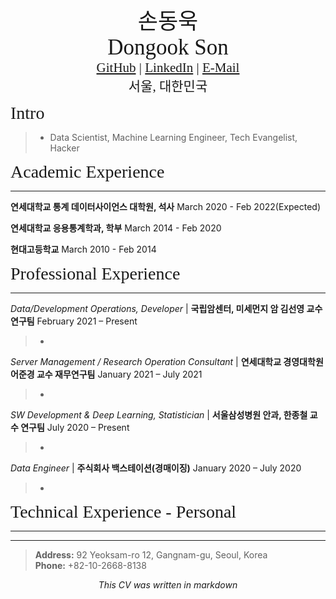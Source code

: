
<center><span style="font-family:NotoSansKR; font-size:2.5em;">손동욱</span></center>
<center><span style="font-family:Didot; font-size:2.5em;">Dongook Son</span></center>
<center><span style="font-family:Didot; font-size:1.5em;">
   <a href="https://github.com/donny-son">GitHub</a>
   |
   <a href="https://www.linkedin.com/in/dongook-son">LinkedIn</a>
   |
   <a href="mailto:dongook.son@yonsei.ac.kr">E-Mail</a>
</span></center>
<center><span style="font-family:Didot; font-size:1.5em;">서울, 대한민국</span></center>

<span style="font-family:Didot; font-size:2em;">Intro</span>
> * Data Scientist, Machine Learning Engineer, Tech Evangelist, Hacker

<span style="font-family:Didot; font-size:2em;">Academic Experience</span>
<br />
- - - -

**연세대학교 통계 데이터사이언스 대학원, 석사**              March 2020 - Feb 2022(Expected)
   
> 
> 

**연세대학교 응용통계학과, 학부**                                March 2014 - Feb 2020 
   
> 
> 

**현대고등학교**                               March 2010 - Feb 2014 

> 
> 

<span style="font-family:Didot; font-size:2em;">Professional Experience</span>
<br />
- - - -

*Data/Development Operations, Developer* | **국립암센터, 미세먼지 암 김선영 교수 연구팀** February 2021 – Present
> - 

*Server Management / Research Operation Consultant* |  **연세대학교 경영대학원 어준경 교수 재무연구팀** January 2021 – July 2021
> - 

*SW Development & Deep Learning, Statistician* | **서울삼성병원 안과, 한종철 교수 연구팀** July 2020 – Present
> - 

*Data Engineer* | **주식회사 백스테이션(경매이징)** January 2020 – July 2020
> - 

<span style="font-family:Didot; font-size:2em;">Technical Experience - Personal</span>
<br />
- - - -


- - - -

> **Address:**  92 Yeoksam-ro 12, Gangnam-gu, Seoul, Korea  
> **Phone:**    +82-10-2668-8138  
<center style="font-style:oblique">This CV was written in markdown</center>
